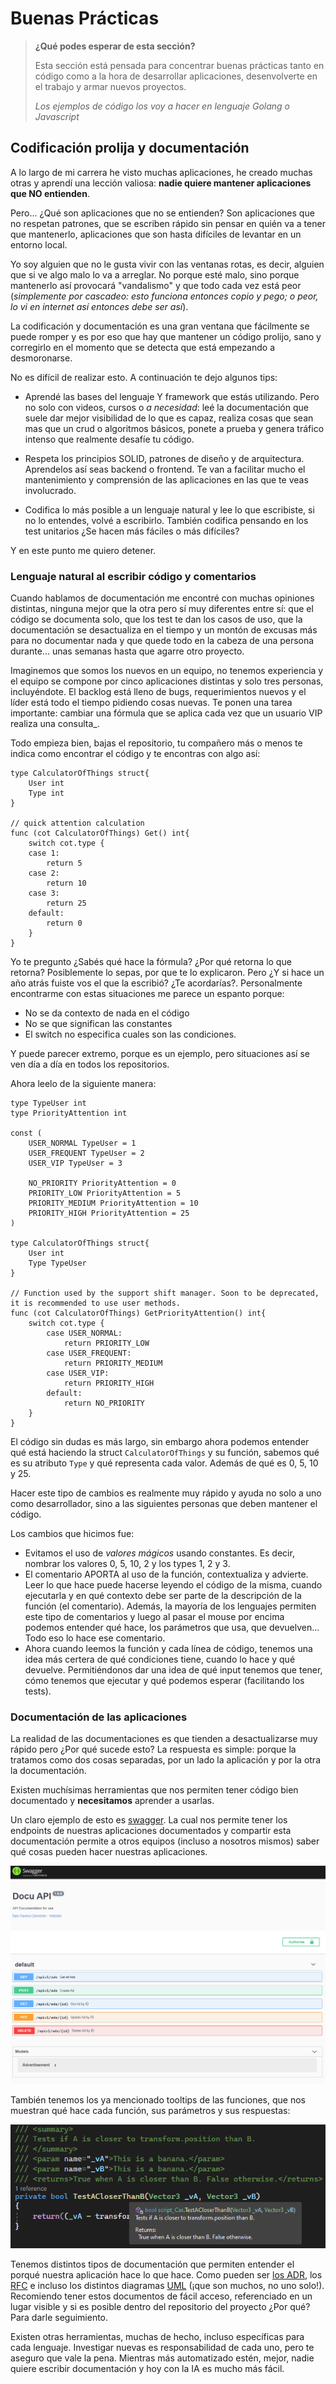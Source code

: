 # Buenas Prácticas 

> **¿Qué podes esperar de esta sección?**
>
> Esta sección está pensada para concentrar buenas prácticas tanto en código como a la hora de desarrollar aplicaciones, desenvolverte en el trabajo y armar nuevos proyectos.
>
> *Los ejemplos de código los voy a hacer en lenguaje Golang o Javascript*

## Codificación prolija y documentación

A lo largo de mi carrera he visto muchas aplicaciones, he creado muchas otras y aprendí una lección valiosa: **nadie quiere mantener aplicaciones que NO entienden**.

Pero... ¿Qué son aplicaciones que no se entienden? Son aplicaciones que no respetan patrones, que se escriben rápido sin pensar en quién va a tener que mantenerlo, aplicaciones que son hasta difíciles de levantar en un entorno local.

Yo soy alguien que no le gusta vivir con las ventanas rotas, es decir, alguien que si ve algo malo lo va a arreglar. No porque esté malo, sino porque mantenerlo así provocará "vandalismo" y que todo cada vez está peor (*simplemente por cascadeo: esto funciona entonces copio y pego; o peor, lo vi en internet así entonces debe ser así*).

La codificación y documentación es una gran ventana que fácilmente se puede romper y es por eso que hay que mantener un código prolijo, sano y corregirlo en el momento que se detecta que está empezando a desmoronarse.

No es difícil de realizar esto. A continuación te dejo algunos tips:

- Aprendé las bases del lenguaje Y framework que estás utilizando. Pero no solo con videos, cursos o *a necesidad*: leé la documentación que suele dar mejor visibilidad de lo que es capaz, realiza cosas que sean mas que un crud o algoritmos básicos, ponete a prueba y genera tráfico intenso que realmente desafíe tu código.

- Respeta los principios SOLID, patrones de diseño y de arquitectura. Aprendelos así seas backend o frontend. Te van a facilitar mucho el mantenimiento y comprensión de las aplicaciones en las que te veas involucrado.

- Codifica lo más posible a un lenguaje natural y lee lo que escribiste, si no lo entendes, volvé a escribirlo. También codifica pensando en los test unitarios ¿Se hacen más fáciles o más difíciles?

Y en este punto me quiero detener.

### Lenguaje natural al escribir código y comentarios

Cuando hablamos de documentación me encontré con muchas opiniones distintas, ninguna mejor que la otra pero sí muy diferentes entre sí: que el código se documenta solo, que los test te dan los casos de uso, que la documentación se desactualiza en el tiempo y un montón de excusas más para no documentar nada y que quede todo en la cabeza de una persona durante... unas semanas hasta que agarre otro proyecto.

Imaginemos que somos los nuevos en un equipo, no tenemos experiencia y el equipo se compone por cinco aplicaciones distintas y solo tres personas, incluyéndote. El backlog está lleno de bugs, requerimientos nuevos y el líder está todo el tiempo pidiendo cosas nuevas. Te ponen una tarea importante: cambiar una fórmula que se aplica cada vez que un usuario VIP realiza una consulta_.

Todo empieza bien, bajas el repositorio, tu compañero más o menos te indica como encontrar el código y te encontras con algo así:

```
type CalculatorOfThings struct{
	User int
	Type int
} 

// quick attention calculation
func (cot CalculatorOfThings) Get() int{
	switch cot.type {
	case 1:
		return 5
	case 2:
		return 10
	case 3:
		return 25
	default:
		return 0
	}
}
```

Yo te pregunto ¿Sabés qué hace la fórmula? ¿Por qué retorna lo que retorna? Posiblemente lo sepas, por que te lo explicaron. Pero ¿Y si hace un año atrás fuiste vos el que la escribió? ¿Te acordarías?. Personalmente encontrarme con estas situaciones me parece un espanto porque:

- No se da contexto de nada en el código
- No se que significan las constantes
- El switch no especifica cuales son las condiciones.

Y puede parecer extremo, porque es un ejemplo, pero situaciones así se ven día a día en todos los repositorios.

Ahora leelo de la siguiente manera:

```
type TypeUser int
type PriorityAttention int

const (
	USER_NORMAL TypeUser = 1
	USER_FREQUENT TypeUser = 2
	USER_VIP TypeUser = 3

	NO_PRIORITY PriorityAttention = 0
	PRIORITY_LOW PriorityAttention = 5
	PRIORITY_MEDIUM PriorityAttention = 10
	PRIORITY_HIGH PriorityAttention = 25
)

type CalculatorOfThings struct{
	User int
	Type TypeUser
} 

// Function used by the support shift manager. Soon to be deprecated, it is recommended to use user methods.
func (cot CalculatorOfThings) GetPriorityAttention() int{
	switch cot.type {
		case USER_NORMAL:
			return PRIORITY_LOW
		case USER_FREQUENT:
			return PRIORITY_MEDIUM
		case USER_VIP:
			return PRIORITY_HIGH
		default:
			return NO_PRIORITY
	}
}
```

El código sin dudas es más largo, sin embargo ahora podemos entender qué está haciendo la struct `CalculatorOfThings` y su función, sabemos qué es su atributo `Type` y qué representa cada valor. Además de qué es 0, 5, 10 y 25.

Hacer este tipo de cambios es realmente muy rápido y ayuda no solo a uno como desarrollador, sino a las siguientes personas que deben mantener el código.

Los cambios que hicimos fue:
- Evitamos el uso de *valores mágicos* usando constantes. Es decir, nombrar los valores 0, 5, 10, 2 y los types 1, 2 y 3.
- El comentario APORTA al uso de la función, contextualiza y advierte. Leer lo que hace puede hacerse leyendo el código de la misma, cuando ejecutarla y en qué contexto debe ser parte de la descripción de la función (el comentario). Además, la mayoría de los lenguajes permiten este tipo de comentarios y luego al pasar el mouse por encima podemos entender qué hace, los parámetros que usa, que devuelven... Todo eso lo hace ese comentario.
- Ahora cuando leemos la función y cada línea de código, tenemos una idea más certera de qué condiciones tiene, cuando lo hace y qué devuelve. Permitiéndonos dar una idea de qué input tenemos que tener, cómo tenemos que ejecutar y qué podemos esperar (facilitando los tests).

### Documentación de las aplicaciones

La realidad de las documentaciones es que tienden a desactualizarse muy rápido pero ¿Por qué sucede esto? La respuesta es simple: porque la tratamos como dos cosas separadas, por un lado la aplicación y por la otra la documentación.

Existen muchísimas herramientas que nos permiten tener código bien documentado y **necesitamos** aprender a usarlas.

Un claro ejemplo de esto es [swagger](https://swagger.io/). La cual nos permite tener los endpoints de nuestras aplicaciones documentados y compartir esta documentación permite a otros equipos (incluso a nosotros mismos) saber qué cosas pueden hacer nuestras aplicaciones.

![Ejemplo sagger](/resources/swagger.png)

También tenemos los ya mencionado tooltips de las funciones, que nos muestran qué hace cada función, sus parámetros y sus respuestas:

![Tooltip function](/resources/tooltipfunction.png)

Tenemos distintos tipos de documentación que permiten entender el porqué nuestra aplicación hace lo que hace. Como pueden ser [los ADR](https://cloud.google.com/architecture/architecture-decision-records?hl=es-419), los [RFC](https://medium.com/lifefunk/an-rfc-document-as-part-of-software-development-3c2442efe395) e incluso los distintos diagramas [UML](https://www.lucidchart.com/pages/es/tutorial-de-diagrama-de-clases-uml) (¡que son muchos, no uno solo!). Recomiendo tener estos documentos de fácil acceso, referenciado en un lugar visible y si es posible dentro del repositorio del proyecto ¿Por qué? Para darle seguimiento.

Existen otras herramientas, muchas de hecho, incluso específicas para cada lenguaje. Investigar nuevas es responsabilidad de cada uno, pero te aseguro que vale la pena. Mientras más automatizado estén, mejor, nadie quiere escribir documentación y hoy con la IA es mucho más fácil.